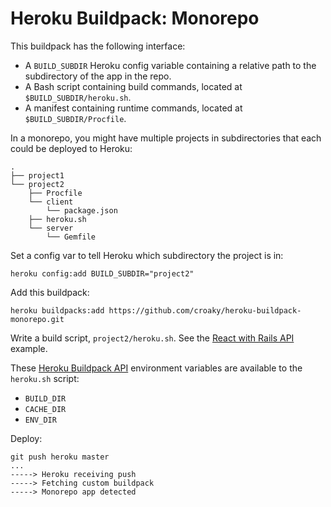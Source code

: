 # Heroku Buildpack: Monorepo

This buildpack has the following interface:

* A `BUILD_SUBDIR` Heroku config variable containing a relative path
  to the subdirectory of the app in the repo.
* A Bash script containing build commands,
  located at `$BUILD_SUBDIR/heroku.sh`.
* A manifest containing runtime commands,
  located at `$BUILD_SUBDIR/Procfile`.

In a monorepo,
you might have multiple projects in subdirectories
that each could be deployed to Heroku:

```
.
├── project1
└── project2
    ├── Procfile
    └── client
        └── package.json
    ├── heroku.sh
    └── server
        └── Gemfile
```

Set a config var to tell Heroku which subdirectory the project is in:

```
heroku config:add BUILD_SUBDIR="project2"
```

Add this buildpack:

```
heroku buildpacks:add https://github.com/croaky/heroku-buildpack-monorepo.git
```

Write a build script, `project2/heroku.sh`.
See the [React with Rails API](examples/react-with-rails-api/heroku.sh) example.

These [Heroku Buildpack API][api] environment variables
are available to the `heroku.sh` script:

* `BUILD_DIR`
* `CACHE_DIR`
* `ENV_DIR`

[api]: https://devcenter.heroku.com/articles/buildpack-api#bin-compile

Deploy:

```
git push heroku master
...
-----> Heroku receiving push
-----> Fetching custom buildpack
-----> Monorepo app detected
```
